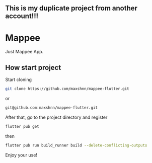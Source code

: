 ## This is my duplicate project from another account!!!

# Mappee

Just Mappee App.


## How start project

Start cloning

```bash
git clone https://github.com/maxshnn/mappee-flutter.git

```

or

```bash
git@github.com:maxshnn/mappee-flutter.git

```

After that, go to the project directory and register

```bash
flutter pub get

```

then

```bash
flutter pub run build_runner build --delete-conflicting-outputs

```

Enjoy your use!